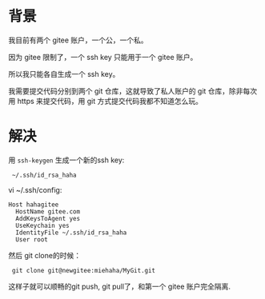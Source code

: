 # 背景

我目前有两个 gitee 账户，一个公，一个私。

因为 gitee 限制了，一个 ssh key 只能用于一个 gitee 账户。

所以我只能各自生成一个 ssh key。

我需要提交代码分别到两个 git 仓库，这就导致了私人账户的 git 仓库，除非每次用 https 来提交代码，用 git 方式提交代码我都不知道怎么玩。

# 解决

用 `ssh-keygen` 生成一个新的ssh key:

```text
 ~/.ssh/id_rsa_haha
```

vi ~/.ssh/config:

```text
Host hahagitee
  HostName gitee.com
  AddKeysToAgent yes
  UseKeychain yes
  IdentityFile ~/.ssh/id_rsa_haha
  User root
```

然后 git clone的时候：

```text
 git clone git@newgitee:miehaha/MyGit.git 
```

这样子就可以顺畅的git push, git pull了，和第一个 gitee 账户完全隔离.